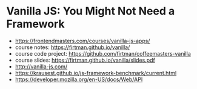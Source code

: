 # Vanilla JS: You Might Not Need a Framework

* <https://frontendmasters.com/courses/vanilla-js-apps/>
* course notes: <https://firtman.github.io/vanilla/>
* course code project: <https://github.com/firtman/coffeemasters-vanilla>
* course slides: <https://firtman.github.io/vanilla/slides.pdf>
* <http://vanilla-js.com/>
* <https://krausest.github.io/js-framework-benchmark/current.html>
* <https://developer.mozilla.org/en-US/docs/Web/API>